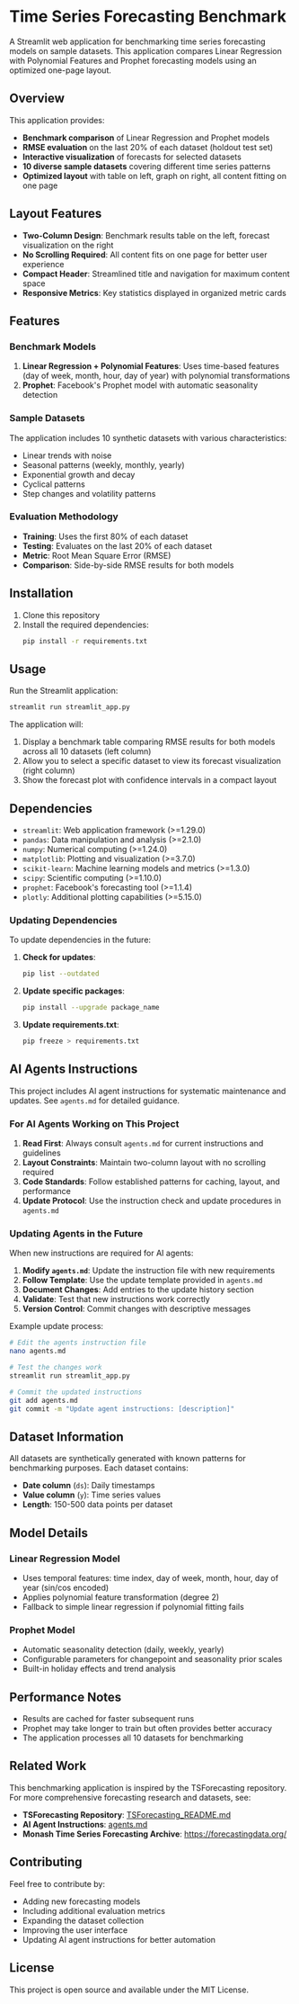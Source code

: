 # Time Series Forecasting Benchmark

A Streamlit web application for benchmarking time series forecasting models on sample datasets. This application compares Linear Regression with Polynomial Features and Prophet forecasting models using an optimized one-page layout.

## Overview

This application provides:
- **Benchmark comparison** of Linear Regression and Prophet models
- **RMSE evaluation** on the last 20% of each dataset (holdout test set)
- **Interactive visualization** of forecasts for selected datasets
- **10 diverse sample datasets** covering different time series patterns
- **Optimized layout** with table on left, graph on right, all content fitting on one page

## Layout Features

- **Two-Column Design**: Benchmark results table on the left, forecast visualization on the right
- **No Scrolling Required**: All content fits on one page for better user experience
- **Compact Header**: Streamlined title and navigation for maximum content space
- **Responsive Metrics**: Key statistics displayed in organized metric cards

## Features

### Benchmark Models
1. **Linear Regression + Polynomial Features**: Uses time-based features (day of week, month, hour, day of year) with polynomial transformations
2. **Prophet**: Facebook's Prophet model with automatic seasonality detection

### Sample Datasets
The application includes 10 synthetic datasets with various characteristics:
- Linear trends with noise
- Seasonal patterns (weekly, monthly, yearly)
- Exponential growth and decay
- Cyclical patterns
- Step changes and volatility patterns

### Evaluation Methodology
- **Training**: Uses the first 80% of each dataset
- **Testing**: Evaluates on the last 20% of each dataset
- **Metric**: Root Mean Square Error (RMSE)
- **Comparison**: Side-by-side RMSE results for both models

## Installation

1. Clone this repository
2. Install the required dependencies:
   ```bash
   pip install -r requirements.txt
   ```

## Usage

Run the Streamlit application:
```bash
streamlit run streamlit_app.py
```

The application will:
1. Display a benchmark table comparing RMSE results for both models across all 10 datasets (left column)
2. Allow you to select a specific dataset to view its forecast visualization (right column)
3. Show the forecast plot with confidence intervals in a compact layout

## Dependencies

- `streamlit`: Web application framework (>=1.29.0)
- `pandas`: Data manipulation and analysis (>=2.1.0)
- `numpy`: Numerical computing (>=1.24.0)
- `matplotlib`: Plotting and visualization (>=3.7.0)
- `scikit-learn`: Machine learning models and metrics (>=1.3.0)
- `scipy`: Scientific computing (>=1.10.0)
- `prophet`: Facebook's forecasting tool (>=1.1.4)
- `plotly`: Additional plotting capabilities (>=5.15.0)

### Updating Dependencies

To update dependencies in the future:

1. **Check for updates**:
   ```bash
   pip list --outdated
   ```

2. **Update specific packages**:
   ```bash
   pip install --upgrade package_name
   ```

3. **Update requirements.txt**:
   ```bash
   pip freeze > requirements.txt
   ```

## AI Agents Instructions

This project includes AI agent instructions for systematic maintenance and updates. See `agents.md` for detailed guidance.

### For AI Agents Working on This Project

1. **Read First**: Always consult `agents.md` for current instructions and guidelines
2. **Layout Constraints**: Maintain two-column layout with no scrolling required
3. **Code Standards**: Follow established patterns for caching, layout, and performance
4. **Update Protocol**: Use the instruction check and update procedures in `agents.md`

### Updating Agents in the Future

When new instructions are required for AI agents:

1. **Modify `agents.md`**: Update the instruction file with new requirements
2. **Follow Template**: Use the update template provided in `agents.md`
3. **Document Changes**: Add entries to the update history section
4. **Validate**: Test that new instructions work correctly
5. **Version Control**: Commit changes with descriptive messages

Example update process:
```bash
# Edit the agents instruction file
nano agents.md

# Test the changes work
streamlit run streamlit_app.py

# Commit the updated instructions
git add agents.md
git commit -m "Update agent instructions: [description]"
```

## Dataset Information

All datasets are synthetically generated with known patterns for benchmarking purposes. Each dataset contains:
- **Date column** (`ds`): Daily timestamps
- **Value column** (`y`): Time series values
- **Length**: 150-500 data points per dataset

## Model Details

### Linear Regression Model
- Uses temporal features: time index, day of week, month, hour, day of year (sin/cos encoded)
- Applies polynomial feature transformation (degree 2)
- Fallback to simple linear regression if polynomial fitting fails

### Prophet Model
- Automatic seasonality detection (daily, weekly, yearly)
- Configurable parameters for changepoint and seasonality prior scales
- Built-in holiday effects and trend analysis

## Performance Notes

- Results are cached for faster subsequent runs
- Prophet may take longer to train but often provides better accuracy
- The application processes all 10 datasets for benchmarking

## Related Work

This benchmarking application is inspired by the TSForecasting repository. For more comprehensive forecasting research and datasets, see:
- **TSForecasting Repository**: [TSForecasting_README.md](TSForecasting_README.md)
- **AI Agent Instructions**: [agents.md](agents.md)
- **Monash Time Series Forecasting Archive**: https://forecastingdata.org/

## Contributing

Feel free to contribute by:
- Adding new forecasting models
- Including additional evaluation metrics
- Expanding the dataset collection
- Improving the user interface
- Updating AI agent instructions for better automation

## License

This project is open source and available under the MIT License.